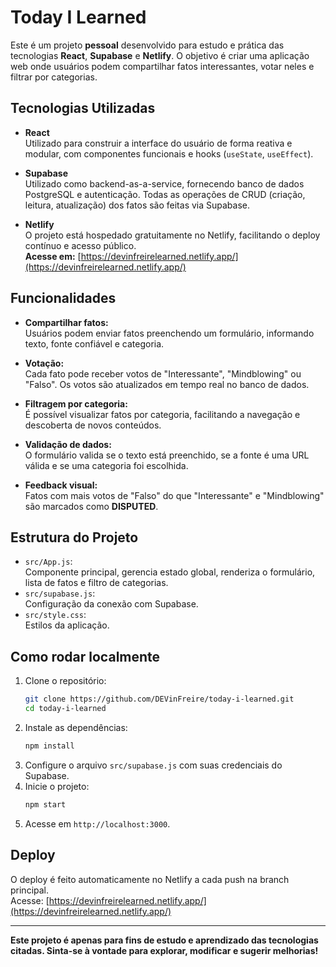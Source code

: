 # Today I Learned

Este é um projeto **pessoal** desenvolvido para estudo e prática das tecnologias **React**, **Supabase** e **Netlify**. O objetivo é criar uma aplicação web onde usuários podem compartilhar fatos interessantes, votar neles e filtrar por categorias.

## Tecnologias Utilizadas

- **React**  
  Utilizado para construir a interface do usuário de forma reativa e modular, com componentes funcionais e hooks (`useState`, `useEffect`).

- **Supabase**  
  Utilizado como backend-as-a-service, fornecendo banco de dados PostgreSQL e autenticação. Todas as operações de CRUD (criação, leitura, atualização) dos fatos são feitas via Supabase.

- **Netlify**  
  O projeto está hospedado gratuitamente no Netlify, facilitando o deploy contínuo e acesso público.  
  **Acesse em:** [https://devinfreirelearned.netlify.app/](https://devinfreirelearned.netlify.app/)

## Funcionalidades

- **Compartilhar fatos:**  
  Usuários podem enviar fatos preenchendo um formulário, informando texto, fonte confiável e categoria.

- **Votação:**  
  Cada fato pode receber votos de "Interessante", "Mindblowing" ou "Falso". Os votos são atualizados em tempo real no banco de dados.

- **Filtragem por categoria:**  
  É possível visualizar fatos por categoria, facilitando a navegação e descoberta de novos conteúdos.

- **Validação de dados:**  
  O formulário valida se o texto está preenchido, se a fonte é uma URL válida e se uma categoria foi escolhida.

- **Feedback visual:**  
  Fatos com mais votos de "Falso" do que "Interessante" e "Mindblowing" são marcados como **DISPUTED**.

## Estrutura do Projeto

- `src/App.js`:  
  Componente principal, gerencia estado global, renderiza o formulário, lista de fatos e filtro de categorias.
- `src/supabase.js`:  
  Configuração da conexão com Supabase.
- `src/style.css`:  
  Estilos da aplicação.

## Como rodar localmente

1. Clone o repositório:
   ```bash
   git clone https://github.com/DEVinFreire/today-i-learned.git   
   cd today-i-learned
   ```
2. Instale as dependências:
   ```bash
   npm install
   ```
3. Configure o arquivo `src/supabase.js` com suas credenciais do Supabase.
4. Inicie o projeto:
   ```bash
   npm start
   ```
5. Acesse em `http://localhost:3000`.

## Deploy

O deploy é feito automaticamente no Netlify a cada push na branch principal.  
Acesse: [https://devinfreirelearned.netlify.app/](https://devinfreirelearned.netlify.app/)

---

**Este projeto é apenas para fins de estudo e aprendizado das tecnologias citadas. Sinta-se à vontade para explorar, modificar e sugerir melhorias!**